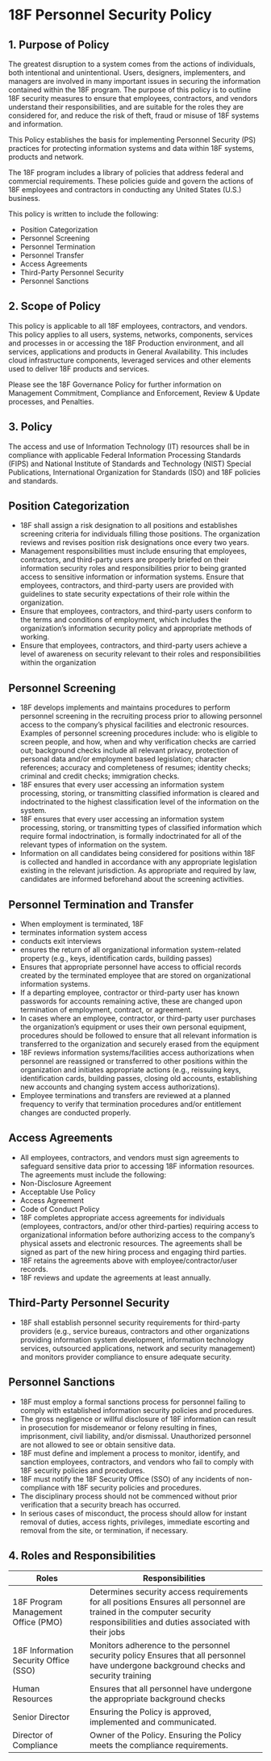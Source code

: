 # 18F Personnel Security Policy

## 1. Purpose of Policy
The greatest disruption to a system comes from the actions of individuals, both intentional and unintentional. Users, designers, implementers, and managers are involved in many important issues in securing the information contained within the 18F program.
The purpose of this policy is to outline 18F security measures to ensure that employees, contractors, and vendors understand their responsibilities, and are suitable for the roles they are considered for, and reduce the risk of theft, fraud or misuse of 18F systems and information.

This Policy establishes the basis for implementing Personnel Security (PS) practices for protecting information systems and data within 18F systems, products and network.

The 18F program includes a library of policies that address federal and commercial requirements. These policies guide and govern the actions of 18F employees and contractors in conducting any United States (U.S.) business.

This policy is written to include the following:
* Position Categorization
* Personnel Screening
* Personnel Termination
* Personnel Transfer
* Access Agreements
* Third-Party Personnel Security
* Personnel Sanctions

## 2. Scope of Policy
This policy is applicable to all 18F employees, contractors, and vendors. This policy applies to all users, systems, networks, components, services and processes in or accessing the 18F Production environment, and all services, applications and products in General Availability.  This includes cloud infrastructure components, leveraged services and other elements used to deliver 18F products and services.

Please see the 18F Governance Policy for further information on Management Commitment, Compliance and Enforcement, Review & Update processes, and Penalties.

## 3. Policy
The access and use of Information Technology (IT) resources shall be in compliance with applicable Federal Information Processing Standards (FIPS) and National Institute of Standards and Technology (NIST) Special Publications, International Organization for Standards (ISO) and 18F policies and standards.

## Position Categorization
* 18F shall assign a risk designation to all positions and establishes screening criteria for individuals filling those positions. The organization reviews and revises position risk designations once every two years.
* Management responsibilities must include ensuring that employees, contractors, and third-party users are properly briefed on their information security roles and responsibilities prior to being granted access to sensitive information or information systems.
Ensure that employees, contractors, and third-party users are provided with guidelines to state security expectations of their role within the organization.
* Ensure that employees, contractors, and third-party users conform to the terms and conditions of employment, which includes the organization’s information security policy and appropriate methods of working.
* Ensure that employees, contractors, and third-party users achieve a level of awareness on security relevant to their roles and responsibilities within the organization

## Personnel Screening
* 18F develops implements and maintains procedures to perform personnel screening in the recruiting process prior to allowing personnel access to the company’s physical facilities and electronic resources. Examples of personnel screening procedures include: who is eligible to screen people, and how, when and why verification checks are carried out; background checks include all relevant privacy, protection of personal data and/or employment based legislation; character references; accuracy and completeness of resumes; identity checks; criminal and credit checks; immigration checks.
* 18F ensures that every user accessing an information system processing, storing, or transmitting classified information is cleared and indoctrinated to the highest classification level of the information on the system.
* 18F ensures that every user accessing an information system processing, storing, or transmitting types of classified information which require formal indoctrination, is formally indoctrinated for all of the relevant types of information on the system.
* Information on all candidates being considered for positions within 18F is collected and handled in accordance with any appropriate legislation existing in the relevant jurisdiction. As appropriate and required by law, candidates are informed beforehand about the screening activities.

## Personnel Termination and Transfer
* When employment is terminated, 18F
 * terminates information system access
 * conducts exit interviews
 * ensures the return of all organizational information system-related property (e.g., keys, identification cards, building passes)
 * Ensures that appropriate personnel have access to official records created by the terminated employee that are stored on organizational information systems.
* If a departing employee, contractor or third-party user has known passwords for accounts remaining active, these are changed upon termination of employment, contract, or agreement.
* In cases where an employee, contractor, or third-party user purchases the organization’s equipment or uses their own personal equipment, procedures should be followed to ensure that all relevant information is transferred to the organization and securely erased from the equipment
* 18F reviews information systems/facilities access authorizations when personnel are reassigned or transferred to other positions within the organization and initiates appropriate actions (e.g., reissuing keys, identification cards, building passes, closing old accounts, establishing new accounts and changing system access authorizations).
* Employee terminations and transfers are reviewed at a planned frequency to verify that termination procedures and/or entitlement changes are conducted properly.

## Access Agreements
* All employees, contractors, and vendors must sign agreements to safeguard sensitive data prior to accessing 18F information resources. The agreements must include the following:
 * Non-Disclosure Agreement
 * Acceptable Use Policy
 * Access Agreement
 * Code of Conduct Policy
* 18F completes appropriate access agreements for individuals (employees, contractors, and/or other third-parties) requiring access to organizational information before authorizing access to the company’s physical assets and electronic resources. The agreements shall be signed as part of the new hiring process and engaging third parties.
* 18F retains the agreements above with employee/contractor/user records.
* 18F reviews and update the agreements at least annually.

## Third-Party Personnel Security
* 18F shall establish personnel security requirements for third-party providers (e.g., service bureaus, contractors and other organizations providing information system development, information technology services, outsourced applications, network and security management) and monitors provider compliance to ensure adequate security.

## Personnel Sanctions
* 18F must employ a formal sanctions process for personnel failing to comply with established information security policies and procedures.
* The gross negligence or willful disclosure of 18F information can result in prosecution for misdemeanor or felony resulting in fines, imprisonment, civil liability, and/or dismissal. Unauthorized personnel are not allowed to see or obtain sensitive data.
* 18F must define and implement a process to monitor, identify, and sanction employees, contractors, and vendors who fail to comply with 18F security policies and procedures.
* 18F must notify the 18F Security Office (SSO) of any incidents of non-compliance with 18F security policies and procedures.
* The disciplinary process should not be commenced without prior verification that a security breach has occurred.
* In serious cases of misconduct, the process should allow for instant removal of duties, access rights, privileges, immediate escorting and removal from the site, or termination, if necessary.

## 4. Roles and Responsibilities
|Roles           |Responsibilities|
|------------------------|--------------------------------------------------------------------------------------------------------------|
|18F Program Management Office (PMO)| Determines security access requirements for all positions Ensures all personnel are trained in the computer security responsibilities and duties associated with their jobs
|18F Information Security Office (SSO)| Monitors adherence to the personnel security policy Ensures that all personnel have undergone background checks and security training
|Human Resources        | Ensures that all personnel have undergone the appropriate background checks|
|Senior Director        | Ensuring the Policy is approved, implemented and communicated.|
|Director of Compliance | Owner of the Policy. Ensuring the Policy meets the compliance requirements.|
